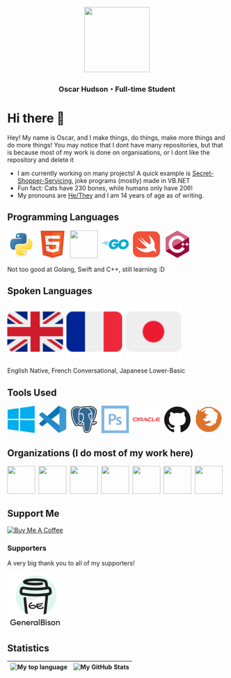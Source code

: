 <div><center>
    <p align="center"><img src="https://avatars.githubusercontent.com/oscie57" height="150" width="150"></p>
    <h3 align="center">Oscar Hudson・Full-time Student</h3>
</div></center>


# Hi there 👋
Hey! My name is Oscar, and I make things, do things, make more things and do more things!
You may notice that I dont have many repositories, but that is because most of my work is done on organisations, or I dont like the repository and delete it
- I am currently working on many projects! A quick example is [Secret-Shopper-Servicing](https://github.com/Secret-Shopper-Servicing), joke programs (mostly) made in VB.NET
- Fun fact: Cats have 230 bones, while humans only have 206!
- My pronouns are <a href="https://en.pronouns.page/he&they">He/They</a> and I am 14 years of age as of writing.

## Programming Languages
<img src="https://github.com/devicons/devicon/blob/master/icons/python/python-original.svg" width="64" height="64"/>&nbsp;
<img src="https://github.com/devicons/devicon/blob/master/icons/html5/html5-original.svg" width="64" height="64"/>&nbsp;
<img src="https://upload.wikimedia.org/wikipedia/commons/thumb/4/40/VB.NET_Logo.svg/512px-VB.NET_Logo.svg.png" width="64" height="64"/>&nbsp;
<img src="https://github.com/devicons/devicon/blob/master/icons/go/go-original-wordmark.svg" width="64" height="64"/>&nbsp;
<img src="https://github.com/devicons/devicon/blob/master/icons/swift/swift-original.svg" width="64" height="64"/>&nbsp;
<img src="https://github.com/devicons/devicon/blob/master/icons/cplusplus/cplusplus-original.svg" width="64" height="64"/>

Not too good at Golang, Swift and C++, still learning :D

## Spoken Languages
<img src="https://github.com/twitter/twemoji/blob/master/assets/svg/1f1ec-1f1e7.svg" width="128" height="128"/>&nbsp;
<img src="https://github.com/twitter/twemoji/blob/master/assets/svg/1f1eb-1f1f7.svg" width="128" height="128"/>&nbsp;
<img src="https://github.com/twitter/twemoji/blob/master/assets/svg/1f1ef-1f1f5.svg" width="128" height="128"/>

English Native, French Conversational, Japanese Lower-Basic

## Tools Used
<img src="https://github.com/devicons/devicon/blob/master/icons/windows8/windows8-original.svg" width="64" height="64"/>&nbsp;
<img src="https://github.com/devicons/devicon/blob/master/icons/vscode/vscode-original.svg" width="64" height="64"/>&nbsp;
<img src="https://github.com/devicons/devicon/blob/master/icons/postgresql/postgresql-original.svg" width="64" height="64"/>&nbsp;
<img src="https://github.com/devicons/devicon/blob/master/icons/photoshop/photoshop-line.svg" width="64" height="64"/>&nbsp;
<img src="https://github.com/devicons/devicon/blob/master/icons/oracle/oracle-original.svg" width="64" height="64"/>&nbsp;
<img src="https://github.com/devicons/devicon/blob/master/icons/github/github-original.svg" width="64" height="64"/>&nbsp;
<img src="https://github.com/devicons/devicon/blob/master/icons/firefox/firefox-plain.svg" width="64" height="64"/>&nbsp;

## Organizations (I do most of my work here)
<img src="https://avatars.githubusercontent.com/WiiLink24" width="64" height="64"/>&nbsp;
<img src="https://avatars.githubusercontent.com/XConnect24" width="64" height="64"/>&nbsp;
<img src="https://avatars.githubusercontent.com/Warp-Studios" width="64" height="64"/>&nbsp;
<img src="https://avatars.githubusercontent.com/TurtleNet" width="64" height="64"/>&nbsp;
<img src="https://avatars.githubusercontent.com/StriimNetwork" width="64" height="64"/>&nbsp;
<img src="https://avatars.githubusercontent.com/nt-he" width="64" height="64"/>&nbsp;
<img src="https://avatars.githubusercontent.com/Secret-Shopper-Servicing" width="64" height="64"/>&nbsp;

## Support Me
<a href="https://www.buymeacoffee.com/oscie" target="_blank"><img src="https://cdn.buymeacoffee.com/buttons/default-orange.png" alt="Buy Me A Coffee" height="41" width="174"></a>

### Supporters
A very big thank you to all of my supporters!

<img src="https://github.com/oscie57/oscie57/blob/main/supporters/GeneralBison.png" width="128" height="128"/>&nbsp;

## Statistics
|![My top language](https://github-readme-stats.vercel.app/api/top-langs/?username=oscie57&show_icons=true&title_color=4F8CC9&text_color=9f9f9f&bg_color=00000000&hide_border=true&icon_color=00000000&count_private=true)|![My GitHub Stats](https://github-readme-stats.vercel.app/api?username=oscie57&show_icons=true&title_color=4F8CC9&text_color=9f9f9f&bg_color=00000000&hide_border=true&icon_color=4F8CC9&count_private=true&show_icons=true)|
|-|-|
